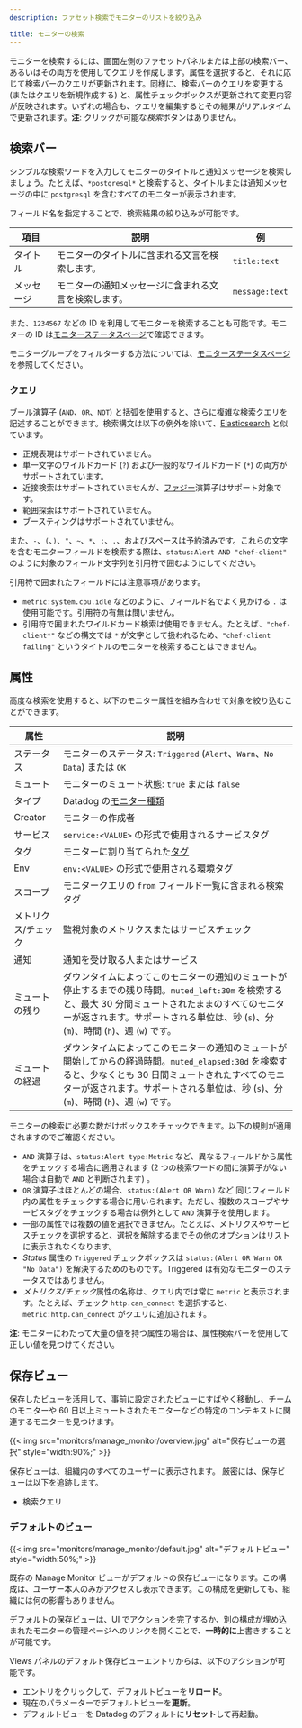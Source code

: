 ```yaml
---
description: ファセット検索でモニターのリストを絞り込み

title: モニターの検索
---
```


モニターを検索するには、画面左側のファセットパネルまたは上部の検索バー、あるいはその両方を使用してクエリを作成します。属性を選択すると、それに応じて検索バーのクエリが更新されます。同様に、検索バーのクエリを変更する (またはクエリを新規作成する) と、属性チェックボックスが更新されて変更内容が反映されます。いずれの場合も、クエリを編集するとその結果がリアルタイムで更新されます。**注**: クリックが可能な*検索*ボタンはありません。

## 検索バー

シンプルな検索ワードを入力してモニターのタイトルと通知メッセージを検索しましょう。たとえば、`*postgresql*` と検索すると、タイトルまたは通知メッセージの中に `postgresql` を含むすべてのモニターが表示されます。

フィールド名を指定することで、検索結果の絞り込みが可能です。

| 項目    | 説明                                            | 例        |
|---------|--------------------------------------------------------|----------------|
| タイトル   | モニターのタイトルに含まれる文言を検索します。                | `title:text`   |
| メッセージ | モニターの通知メッセージに含まれる文言を検索します。 | `message:text` |

また、`1234567` などの ID を利用してモニターを検索することも可能です。モニターの ID は[モニターステータスページ][1]で確認できます。

<div class="alert alert-info">モニターグループをフィルターする方法については、<a href="/monitors/manage/status/">モニターステータスページ</a>を参照してください。</div>

### クエリ

ブール演算子 (`AND`、`OR`、`NOT`) と括弧を使用すると、さらに複雑な検索クエリを記述することができます。検索構文は以下の例外を除いて、[Elasticsearch][2] と似ています。

* 正規表現はサポートされていません。
* 単一文字のワイルドカード (`?`) および一般的なワイルドカード (`*`) の両方がサポートされています。
* 近接検索はサポートされていませんが、[ファジー][3]演算子はサポート対象です。
* 範囲探索はサポートされていません。
* ブースティングはサポートされていません。

また、`-`、`(`、`)`、`"`、`~`、`*`、`:`、`.`、およびスペースは予約済みです。これらの文字を含むモニターフィールドを検索する際は、`status:Alert AND "chef-client"` のように対象のフィールド文字列を引用符で囲むようにしてください。

引用符で囲まれたフィールドには注意事項があります。

* `metric:system.cpu.idle` などのように、フィールド名でよく見かける `.` は使用可能です。引用符の有無は問いません。
* 引用符で囲まれたワイルドカード検索は使用できません。たとえば、`"chef-client*"` などの構文では `*` が文字として扱われるため、`"chef-client failing"` というタイトルのモニターを検索することはできません。

## 属性

高度な検索を使用すると、以下のモニター属性を組み合わせて対象を絞り込むことができます。

| 属性    | 説明                                                                                     |
|--------------|-------------------------------------------------------------------------------------------------|
| ステータス       | モニターのステータス: `Triggered` (`Alert`、`Warn`、`No Data`) または `OK`                            |
| ミュート        | モニターのミュート状態: `true` または `false`                                               |
| タイプ         | Datadog の[モニター種類][4]                                                                   |
| Creator      | モニターの作成者                                                                      |
| サービス      | `service:<VALUE>` の形式で使用されるサービスタグ                                         |
| タグ          | モニターに割り当てられた[タグ](#monitor-tags)                                               |
| Env          | `env:<VALUE>` の形式で使用される環境タグ                                         |
| スコープ        | モニタークエリの `from` フィールド一覧に含まれる検索タグ                                   |
| メトリクス/チェック | 監視対象のメトリクスまたはサービスチェック                                                     |
| 通知 | 通知を受け取る人またはサービス                                                  |
| ミュートの残り   | ダウンタイムによってこのモニターの通知のミュートが停止するまでの残り時間。`muted_left:30m` を検索すると、最大 30 分間ミュートされたままのすべてのモニターが返されます。サポートされる単位は、秒 (`s`)、分 (`m`)、時間 (`h`)、週 (`w`) です。    |
| ミュートの経過 | ダウンタイムによってこのモニターの通知のミュートが開始してからの経過時間。`muted_elapsed:30d` を検索すると、少なくとも 30 日間ミュートされたすべてのモニターが返されます。サポートされる単位は、秒 (`s`)、分 (`m`)、時間 (`h`)、週 (`w`) です。 |

モニターの検索に必要な数だけボックスをチェックできます。以下の規則が適用されますのでご確認ください。

* `AND` 演算子は、`status:Alert type:Metric` など、異なるフィールドから属性をチェックする場合に適用されます (2 つの検索ワードの間に演算子がない場合は自動で `AND` と判断されます) 。
* `OR` 演算子はほとんどの場合、`status:(Alert OR Warn)` など 同じフィールド内の属性をチェックする場合に用いられます。ただし、複数のスコープやサービスタグをチェックする場合は例外として `AND` 演算子を使用します。
* 一部の属性では複数の値を選択できません。たとえば、メトリクスやサービスチェックを選択すると、選択を解除するまでその他のオプションはリストに表示されなくなります。
* *Status* 属性の `Triggered` チェックボックスは `status:(Alert OR Warn OR "No Data")` を解決するためのものです。Triggered は有効なモニターのステータスではありません。
* *メトリクス/チェック*属性の名称は、クエリ内では常に `metric` と表示されます。たとえば、チェック `http.can_connect` を選択すると、`metric:http.can_connect` がクエリに追加されます。

**注**: モニターにわたって大量の値を持つ属性の場合は、属性検索バーを使用して正しい値を見つけてください。

## 保存ビュー

保存したビューを活用して、事前に設定されたビューにすばやく移動し、チームのモニターや 60 日以上ミュートされたモニターなどの特定のコンテキストに関連するモニターを見つけます。

{{< img src="monitors/manage_monitor/overview.jpg" alt="保存ビューの選択" style="width:90%;" >}}

保存ビューは、組織内のすべてのユーザーに表示されます。
厳密には、保存ビューは以下を追跡します。

- 検索クエリ

### デフォルトのビュー

{{< img src="monitors/manage_monitor/default.jpg" alt="デフォルトビュー" style="width:50%;" >}}

既存の Manage Monitor ビューがデフォルトの保存ビューになります。この構成は、ユーザー本人のみがアクセスし表示できます。この構成を更新しても、組織には何の影響もありません。

デフォルトの保存ビューは、UI でアクションを完了するか、別の構成が埋め込まれたモニターの管理ページへのリンクを開くことで、**一時的に**上書きすることが可能です。

Views パネルのデフォルト保存ビューエントリからは、以下のアクションが可能です。

* エントリをクリックして、デフォルトビューを**リロード**。
* 現在のパラメーターでデフォルトビューを**更新**。
* デフォルトビューを Datadog のデフォルトに**リセット**して再起動。

[1]: /ja/monitors/manage/status/#properties
[2]: https://www.elastic.co/guide/en/elasticsearch/reference/2.4/query-dsl-query-string-query.html#query-string-syntax
[3]: https://www.elastic.co/guide/en/elasticsearch/reference/2.4/query-dsl-query-string-query.html#_fuzziness
[4]: /ja/monitors/
